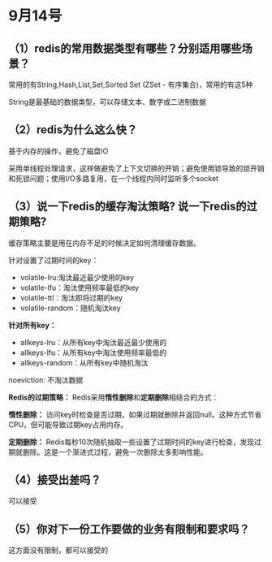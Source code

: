 # 9月14号

## （1）redis的常用数据类型有哪些？分别适用哪些场景？

常用的有String,Hash,List,Set,Sorted Set (ZSet - 有序集合)，常用的有这5种

String是最基础的数据类型，可以存储文本、数字或二进制数据





## （2）redis为什么这么快？

基于内存的操作，避免了磁盘IO

采用单线程处理请求，这样做避免了上下文切换的开销；避免使用锁导致的锁开销和死锁问题；使用I/O多路复用，在一个线程内同时监听多个socket



## （3）说一下redis的缓存淘汰策略? 说一下redis的过期策略?

缓存策略主要是用在内存不足的时候决定如何清理缓存数据。

针对设置了过期时间的key：

- volatile-lru:淘汰最近最少使用的key
- volatile-lfu：淘汰使用频率最低的key
- volatile-ttl：淘汰即将过期的key
- volatile-random：随机淘汰key

**针对所有key：**

- allkeys-lru：从所有key中淘汰最近最少使用的
- allkeys-lfu：从所有key中淘汰使用频率最低的
- allkeys-random：从所有key中随机淘汰

noeviction: 不淘汰数据

**Redis的过期策略：** Redis采用**惰性删除**和**定期删除**相结合的方式：

**惰性删除：** 访问key时检查是否过期，如果过期就删除并返回null。这种方式节省CPU，但可能导致过期key占用内存。

**定期删除：** Redis每秒10次随机抽取一些设置了过期时间的key进行检查，发现过期就删除。这是一个渐进式过程，避免一次删除太多影响性能。



## （4）接受出差吗？

可以接受

## （5）你对下一份工作要做的业务有限制和要求吗？

这方面没有限制，都可以接受的